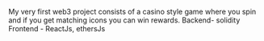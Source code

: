 My very first web3 project consists of a casino style game where you spin and if you get matching icons you can win rewards. 
Backend- solidity
Frontend - ReactJs, ethersJs
